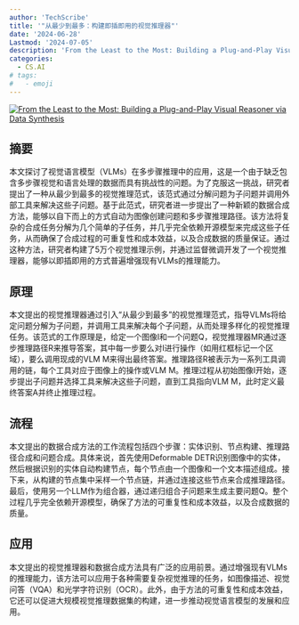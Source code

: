 ```yaml
---
author: 'TechScribe'
title: '"从最少到最多：构建即插即用的视觉推理器"'
date: '2024-06-28'
Lastmod: '2024-07-05'
description: 'From the Least to the Most: Building a Plug-and-Play Visual Reasoner via Data Synthesis'
categories:
  - CS.AI
# tags:
#   - emoji
---
```


[![From the Least to the Most: Building a Plug-and-Play Visual Reasoner via Data Synthesis](https://arxiv-research-1301205113.cos.ap-guangzhou.myqcloud.com/images/2406.19934v1.pdf_0.jpg)](https://arxiv.org/abs/2406.19934v1)

## 摘要

本文探讨了视觉语言模型（VLMs）在多步骤推理中的应用，这是一个由于缺乏包含多步骤视觉和语言处理的数据而具有挑战性的问题。为了克服这一挑战，研究者提出了一种从最少到最多的视觉推理范式，该范式通过分解问题为子问题并调用外部工具来解决这些子问题。基于此范式，研究者进一步提出了一种新颖的数据合成方法，能够以自下而上的方式自动为图像创建问题和多步骤推理路径。该方法将复杂的合成任务分解为几个简单的子任务，并几乎完全依赖开源模型来完成这些子任务，从而确保了合成过程的可重复性和成本效益，以及合成数据的质量保证。通过这种方法，研究者构建了5万个视觉推理示例，并通过监督微调开发了一个视觉推理器，能够以即插即用的方式普遍增强现有VLMs的推理能力。<!--more-->

## 原理

本文提出的视觉推理器通过引入“从最少到最多”的视觉推理范式，指导VLMs将给定问题分解为子问题，并调用工具来解决每个子问题，从而处理多样化的视觉推理任务。该范式的工作原理是，给定一个图像I和一个问题Q，视觉推理器MR通过逐步推理路径R来推导答案，其中每一步要么对I进行操作（如用红框标记一个区域），要么调用现成的VLM M来得出最终答案。推理路径R被表示为一系列工具调用的链，每个工具对应于图像上的操作或VLM M。推理过程从初始图像I开始，逐步提出子问题并选择工具来解决这些子问题，直到工具指向VLM M，此时定义最终答案A并终止推理过程。

## 流程

本文提出的数据合成方法的工作流程包括四个步骤：实体识别、节点构建、推理路径合成和问题合成。具体来说，首先使用Deformable DETR识别图像中的实体，然后根据识别的实体自动构建节点，每个节点由一个图像和一个文本描述组成。接下来，从构建的节点集中采样一个节点链，并通过连接这些节点来合成推理路径。最后，使用另一个LLM作为组合器，通过递归组合子问题来生成主要问题Q。整个过程几乎完全依赖开源模型，确保了方法的可重复性和成本效益，以及合成数据的质量。

## 应用

本文提出的视觉推理器和数据合成方法具有广泛的应用前景。通过增强现有VLMs的推理能力，该方法可以应用于各种需要复杂视觉推理的任务，如图像描述、视觉问答（VQA）和光学字符识别（OCR）。此外，由于方法的可重复性和成本效益，它还可以促进大规模视觉推理数据集的构建，进一步推动视觉语言模型的发展和应用。